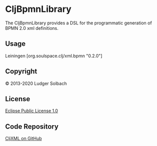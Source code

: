 CljBpmnLibrary
==============
The CljBpmnLibrary provides a DSL for the programmatic generation of BPMN 2.0 xml definitions.

Usage
-----
Leiningen
[org.soulspace.clj/xml.bpmn "0.2.0"]

Copyright
---------
© 2013-2020 Ludger Solbach

License
-------
[Eclipse Public License 1.0](http://www.eclipse.org/legal/epl-v10.html)

Code Repository
---------------
[CljXML on GitHub](https://github.com/lsolbach/CljXML)
